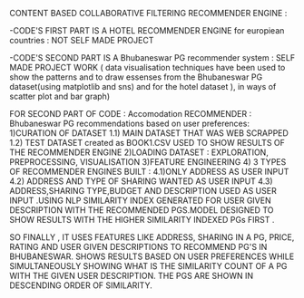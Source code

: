 CONTENT BASED COLLABORATIVE FILTERING RECOMMENDER ENGINE :

-CODE'S FIRST PART IS A HOTEL RECOMMENDER ENGINE for europiean countries : NOT SELF MADE PROJECT

-CODE'S SECOND PART IS A Bhubaneswar PG recommender system  : SELF MADE PROJECT WORK
( data visualisation techniques have been used to show the patterns and to draw essenses from the Bhubaneswar PG dataset(using matplotlib and sns) and for the hotel dataset ),
in ways of scatter plot and bar graph)

FOR SECOND PART OF CODE : Accomodation RECOMMENDER : Bhubaneswar PG recommendations based on user preferences: 
1)CURATION OF DATASET 
    1.1) MAIN DATASET THAT WAS WEB SCRAPPED
    1.2) TEST DATASET created as BOOK1.CSV USED TO SHOW RESULTS OF THE RECOMMENDER ENGINE
2)LOADING DATASET : EXPLORATION, PREPROCESSING, VISUALISATION
3)FEATURE ENGINEERING
4) 3 TYPES OF RECOMMENDER ENGINES BUILT :
      4.1)ONLY ADDRESS AS USER INPUT
      4.2) ADDRESS AND TYPE OF SHARING WANTED AS USER INPUT
      4.3) ADDRESS,SHARING TYPE,BUDGET AND DESCRIPTION USED AS USER INPUT .USING NLP SIMILARITY INDEX GENERATED FOR USER GIVEN DESCRIPTION WITH THE RECOMMENDED PGS.MODEL 
           DESIGNED TO SHOW RESULTS WITH THE HIGHER SIMILARITY INDEXED PGs FIRST .  

 SO FINALLY , IT USES FEATURES LIKE ADDRESS, SHARING IN A PG, PRICE, RATING AND USER GIVEN DESCRIPTIONS TO RECOMMEND PG'S IN BHUBANESWAR.
SHOWS RESULTS BASED ON USER PREFERENCES WHILE SIMULTANEOUSLY SHOWING WHAT IS THE SIMILARITY COUNT OF A PG WITH THE GIVEN USER DESCRIPTION.
THE PGS ARE SHOWN IN DESCENDING ORDER OF SIMILARITY.


